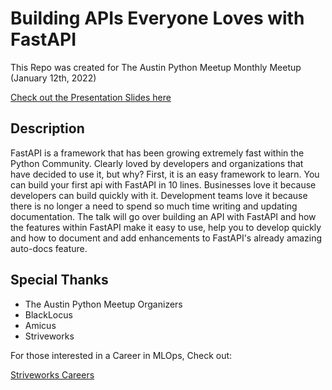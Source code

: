 # Building APIs Everyone Loves with FastAPI

This Repo was created for The Austin Python Meetup Monthly Meetup (January 12th, 2022)

[Check out the Presentation Slides here]("https://tinyurl.com/lovingFastAPI")

## Description

FastAPI is a framework that has been growing extremely fast within the Python Community. Clearly loved by developers and organizations that have decided to use it, but why? First, it is an easy framework to learn. You can build your first api with FastAPI in 10 lines. Businesses love it because developers can build quickly with it. Development teams love it because there is no longer a need to spend so much time writing and updating documentation. The talk will go over building an API with FastAPI and how the features within FastAPI make it easy to use, help you to develop quickly and how to document and add enhancements to FastAPI's already amazing auto-docs feature.

## Special Thanks

- The Austin Python Meetup Organizers
- BlackLocus
- Amicus
- Striveworks

For those interested in a Career in MLOps, Check out:

[Striveworks Careers]("https://www.striveworks.com/careers")
